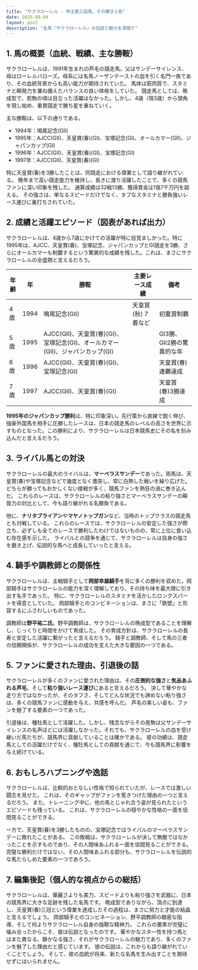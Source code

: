 ```yaml
---
title: "サクラローレル - 帝王賞三冠馬、その輝きと影"
date: 2025-08-04
layout: post
description: "名馬『サクラローレル』の伝説と魅力を深堀り"
---
```


## 1. 馬の概要（血統、戦績、主な勝鞍）

サクラローレルは、1991年生まれの芦毛の競走馬。父はサンデーサイレンス、母はローレルバローズ。母系には名馬ノーザンテーストの血を引く名門一族であり、その血統背景からも高い能力が期待されていた。  馬体は筋肉質で、スタミナと瞬発力を兼ね備えたバランスの良い体格をしていた。  競走馬としては、晩成型で、若駒の頃は目立った活躍はなかった。しかし、4歳（現3歳）から頭角を現し始め、重賞競走で勝ち星を重ねていく。

主な勝鞍は、以下の通りである。

* 1994年：鳴尾記念(GII)
* 1995年：AJCC(GII)、天皇賞(春)(GI)、宝塚記念(GI)、オールカマー(GII)、ジャパンカップ(GI)
* 1996年：AJCC(GII)、天皇賞(春)(GI)、宝塚記念(GI)
* 1997年：AJCC(GII)、天皇賞(春)(GI)

特に天皇賞(春)を3勝したことは、同競走における偉業として語り継がれている。  晩年まで高い競走能力を維持し、長きに渡り活躍したことで、多くの競馬ファンに深い印象を残した。  通算成績は32戦13勝、獲得賞金は1億7千万円を超える。  その強さは、単なるスピードだけでなく、タフなスタミナと勝負強いレース運びに裏打ちされていた。


## 2. 成績と活躍エピソード（図表があれば出力）

サクラローレルは、4歳から7歳にかけての活躍が特に目覚ましかった。特に1995年は、AJCC、天皇賞(春)、宝塚記念、ジャパンカップとGI競走を3勝、さらにオールカマーも制覇するという驚異的な成績を残した。これは、まさにサクラローレルの全盛期と言えるだろう。

| 年齢 | 年 | 勝鞍 | 主要レース成績 | 備考 |
|---|---|---|---|---|
| 4歳 | 1994 | 鳴尾記念(GII) | 天皇賞(秋) 7着など | 初重賞制覇 |
| 5歳 | 1995 | AJCC(GII)、天皇賞(春)(GI)、宝塚記念(GI)、オールカマー(GII)、ジャパンカップ(GI) |  |  GI3勝、GII2勝の驚異的な年 |
| 6歳 | 1996 | AJCC(GII)、天皇賞(春)(GI)、宝塚記念(GI) |  | 天皇賞(春)連覇達成 |
| 7歳 | 1997 | AJCC(GII)、天皇賞(春)(GI) |  | 天皇賞(春)3勝達成 |


**1995年のジャパンカップ勝利**は、特に印象深い。先行策から直線で鋭く伸び、強豪外国馬を相手に圧勝したレースは、日本の競走馬のレベルの高さを世界に示すものとなった。この勝利により、サクラローレルは日本競馬史にその名を刻み込んだと言えるだろう。


## 3. ライバル馬との対決

サクラローレルの最大のライバルは、**マーベラスサンデー**であった。両馬は、天皇賞(春)や宝塚記念などで幾度となく激突し、常に白熱した戦いを繰り広げた。  どちらが勝ってもおかしくない接戦が多く、競馬ファンを熱狂の渦に巻き込んだ。  これらのレースは、サクラローレルの粘り強さとマーベラスサンデーの瞬発力の対比として、今も語り継がれる名勝負である。

他に、**ナリタブライアン**や**マヤノトップガン**など、当時のトップクラスの競走馬とも対戦している。  これらのレースでは、サクラローレルの安定した強さが際立ち、必ずしも全てのレースで勝利したわけではないものの、常に上位に食い込む存在感を示した。  ライバルとの競争を通じて、サクラローレルは自身の強さを磨き上げ、伝説的な馬へと成長していったと言える。


## 4. 騎手や調教師との関係性

サクラローレルは、主戦騎手として**岡部幸雄騎手**を背に多くの勝利を収めた。岡部騎手はサクラローレルの能力を深く理解しており、その持ち味を最大限に引き出す名手であった。  特に、サクラローレルのスタミナを活かしたロングスパートを得意としていた。  岡部騎手とのコンビネーションは、まさに「鉄壁」と形容するにふさわしいものであった。

調教師は**野平祐二氏**。野平調教師は、サクラローレルの晩成型であることを理解し、じっくりと時間をかけて育成した。  その育成方針は、サクラローレルの長寿と安定した活躍に繋がったと言えるだろう。  騎手と調教師、そして馬の三者の信頼関係が、サクラローレルの成功を支えた大きな要因の一つである。


## 5. ファンに愛された理由、引退後の話

サクラローレルが多くのファンに愛された理由は、その**圧倒的な強さ**と**気品あふれる芦毛**、そして**粘り強いレース運び**にあると言えるだろう。  決して華やかな走り方ではなかったが、そのタフさ、そしてどんな状況でも諦めない粘り強さは、多くの競馬ファンに感動を与え、共感を呼んだ。  芦毛の美しい姿も、ファンを魅了する要素の一つであった。

引退後は、種牡馬として活躍した。しかし、残念ながらその産駒は父サンデーサイレンスの名声ほどには活躍しなかった。それでも、サクラローレルの血を受け継いだ馬たちが、競馬界に貢献していることは確かである。  彼の功績は、競走馬としての活躍だけでなく、種牡馬としての貢献を通じて、今も競馬界に影響を与え続けている。


## 6. おもしろハプニングや逸話

サクラローレルは、比較的おとなしい性格で知られていたが、レースでは激しい闘志を見せた。  これは、そのギャップがファンを惹きつけた理由の一つと言えるだろう。  また、トレーニング中に、他の馬とじゃれ合う姿が見られたというエピソードも残っている。  これは、サクラローレルの穏やかな性格の一面を垣間見ることができる。

一方で、天皇賞(春)を3勝したものの、宝塚記念ではライバルのマーベラスサンデーに敗れたことがある。  この敗戦は、サクラローレルが決して無敵ではなかったことを示すものであり、その人間味あふれる一面を垣間見ることができる。  完璧な勝利だけではない、その人間味あふれる部分も、サクラローレルを伝説的な馬たらしめた要素の一つであろう。


## 7. 編集後記（個人的な視点からの総括）

サクラローレルは、華麗さよりも実力、スピードよりも粘り強さを武器に、日本の競馬界に大きな足跡を残した名馬です。  晩成型でありながら、頂点に到達し、天皇賞(春)三冠という偉業を達成したその過程は、まさに努力と才能の結晶と言えるでしょう。  岡部騎手とのコンビネーション、野平調教師の緻密な指導、そして何よりサクラローレル自身の強靭な精神力。  これらの要素が完璧に噛み合ったからこそ、彼は伝説となったのです。  華やかなスター性を持つ馬とはまた異なる、静かなる強さ、それがサクラローレルの魅力であり、多くのファンを魅了した理由だと感じています。  彼の伝説は、これからも語り継がれていくことでしょう。  そして、彼の血統が将来、新たな名馬を生み出すことを期待せずにはいられません。
